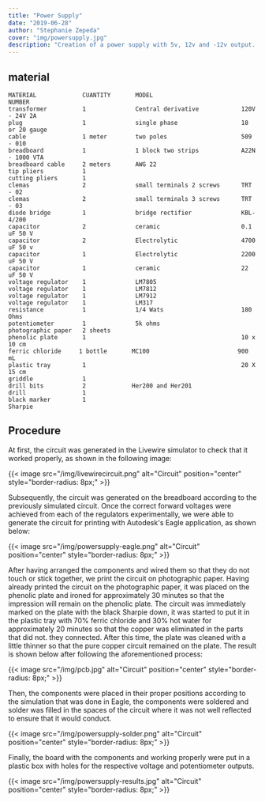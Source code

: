 ```yaml
---
title: "Power Supply"
date: "2019-06-28"
author: "Stephanie Zepeda"
cover: "img/powersupply.jpg"
description: "Creation of a power supply with 5v, 12v and -12v output. Using protoboards to check the operation of the circuit to later make a printed circuit using Autodesk's Eagle program."
---
```


## material

    MATERIAL             CUANTITY       MODEL                         NUMBER
    transformer          1              Central derivative            120V - 24V 2A                                                                 
    plug                 1              single phase                  18 or 20 gauge
    cable                1 meter        two poles                     509 - 010
    breadboard           1              1 block two strips            A22N - 1000 VTA
    breadboard cable     2 meters       AWG 22
    tip pliers           1     
    cutting pliers       1
    clemas               2              small terminals 2 screws      TRT - 02
    clemas               2              small terminals 3 screws      TRT - 03
    diode bridge         1              bridge rectifier              KBL-4/200
    capacitor            2              ceramic                       0.1 uF 50 V
    capacitor            2              Electrolytic                  4700 uF 50 v
    capacitor            1              Electrolytic                  2200 uF 50 V
    capacitor            1              ceramic                       22 uF 50 V
    voltage regulator    1              LM7805             
    voltage regulator    1              LM7812
    voltage regulator    1              LM7912
    voltage regulator    1              LM317
    resistance           1              1/4 Wats                      180 Ohms
    potentiometer        1              5k ohms
    photographic paper   2 sheets         
    phenolic plate       1                                            10 x 10 cm
    ferric chloride     1 bottle       MC100                         900 mL
    plastic tray         1                                            20 X 15 cm
    griddle              1
    drill bits           2             Her200 and Her201              
    drill                1
    black marker         1                                            Sharpie


## Procedure

At first, the circuit was generated in the Livewire simulator to check that it worked properly, as shown in the following image:

{{< image src="/img/livewirecircuit.png" alt="Circuit" position="center" style="border-radius: 8px;" >}}

Subsequently, the circuit was generated on the breadboard according to the previously simulated circuit. Once the correct forward voltages were achieved from each of the regulators experimentally, we were able to generate the circuit for printing with Autodesk's Eagle application, as shown below:

{{< image src="/img/powersupply-eagle.png" alt="Circuit" position="center" style="border-radius: 8px;" >}}

After having arranged the components and wired them so that they do not touch or stick together, we print the circuit on photographic paper. Having already printed the circuit on the photographic paper, it was placed on the phenolic plate and ironed for approximately 30 minutes so that the impression will remain on the phenolic plate. The circuit was immediately marked on the plate with the black Sharpie down, it was started to put it in the plastic tray with 70% ferric chloride and 30% hot water for approximately 20 minutes so that the copper was eliminated in the parts that did not. they connected. After this time, the plate was cleaned with a little thinner so that the pure copper circuit remained on the plate. The result is shown below after following the aforementioned process:

{{< image src="/img/pcb.jpg" alt="Circuit" position="center" style="border-radius: 8px;" >}}

Then, the components were placed in their proper positions according to the simulation that was done in Eagle, the components were soldered and solder was filled in the spaces of the circuit where it was not well reflected to ensure that it would conduct.


{{< image src="/img/powersupply-solder.png" alt="Circuit" position="center" style="border-radius: 8px;" >}}

Finally, the board with the components and working properly were put in a plastic box with holes for the respective voltage and potentiometer outputs.

{{< image src="/img/powersupply-results.jpg" alt="Circuit" position="center" style="border-radius: 8px;" >}}
